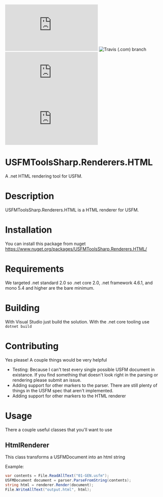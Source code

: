 ![GitHub](https://img.shields.io/github/license/WycliffeAssociates/USFMToolsSharp.Renderers.HTML?color=blue)
![Travis (.com) branch](https://img.shields.io/travis/com/WycliffeAssociates/USFMToolsSharp.Renderers.HTML/master)
![Nuget](https://img.shields.io/nuget/v/USFMToolsSharp.Renderers.HTML?color=blue)
![Nuget](https://img.shields.io/nuget/dt/USFMToolsSharp.Renderers.HTML?color=blue)


# USFMToolsSharp.Renderers.HTML
A .net HTML rendering tool for USFM.

# Description
USFMToolsSharp.Renderers.HTML is a HTML renderer for USFM. 

# Installation

You can install this package from nuget https://www.nuget.org/packages/USFMToolsSharp.Renderers.HTML/

# Requirements

We targeted .net standard 2.0 so .net core 2.0, .net framework 4.6.1, and mono 5.4 and
higher are the bare minimum.

# Building

With Visual Studio just build the solution. With the .net core tooling use `dotnet build`

# Contributing

Yes please! A couple things would be very helpful

- Testing: Because I can't test every single possible USFM document in existance. If you find something that doesn't look right in the parsing or rendering please submit an issue.
- Adding support for other markers to the parser. There are still plenty of things in the USFM spec that aren't implemented.
- Adding support for other markers to the HTML renderer

# Usage

There a couple useful classes that you'll want to use

## HtmlRenderer

This class transforms a USFMDocument into an html string

Example:
```csharp
var contents = File.ReadAllText("01-GEN.usfm");
USFMDocument document = parser.ParseFromString(contents);
string html = renderer.Render(document);
File.WriteAllText("output.html", html);
```
